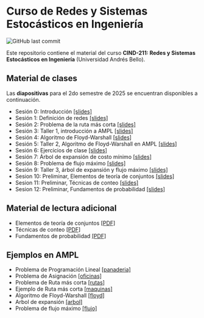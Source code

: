 # Curso de Redes y Sistemas Estocásticos en Ingeniería
![GitHub last commit](https://img.shields.io/github/last-commit/faosorios/CIND211)

Este repositorio contiene el material del curso **CIND-211: Redes y Sistemas Estocásticos en Ingeniería** (Universidad Andrés Bello).

## Material de clases

Las **diapositivas** para el 2do semestre de 2025 se encuentran disponibles a continuación.

- Sesión 0: Introducción [[slides]](https://github.com/faosorios/CIND211/blob/main/diapositivas/slides-00.pdf)
- Sesión 1: Definición de redes [[slides]](https://github.com/faosorios/CIND211/blob/main/diapositivas/slides-01.pdf)
- Sesión 2: Problema de la ruta más corta [[slides]](https://github.com/faosorios/CIND211/blob/main/diapositivas/slides-02.pdf)
- Sesión 3: Taller 1, introducción a AMPL [[slides]](https://github.com/faosorios/CIND211/blob/main/diapositivas/slides-03.pdf)
- Sesión 4: Algoritmo de Floyd-Warshall [[slides]](https://github.com/faosorios/CIND211/blob/main/diapositivas/slides-04.pdf)
- Sesión 5: Taller 2, Algoritmo de Floyd-Warshall en AMPL [[slides]](https://github.com/faosorios/CIND211/blob/main/diapositivas/slides-05.pdf)
- Sesión 6: Ejercicios de clase [[slides]](https://github.com/faosorios/CIND211/blob/main/diapositivas/slides-06.pdf)
- Sesión 7: Árbol de expansión de costo mínimo [[slides]](https://github.com/faosorios/CIND211/blob/main/diapositivas/slides-07.pdf)
- Sesión 8: Problema de flujo máximo [[slides]](https://github.com/faosorios/CIND211/blob/main/diapositivas/slides-08.pdf)
- Sesión 9: Taller 3, árbol de expansión y flujo máximo [[slides]](https://github.com/faosorios/CIND211/blob/main/diapositivas/slides-09.pdf)
- Sesion 10: Preliminar, Elementos de teoría de conjuntos [[slides]](https://github.com/faosorios/CIND211/blob/main/diapositivas/slides-10.pdf)
- Sesion 11: Preliminar, Técnicas de conteo [[slides]](https://github.com/faosorios/CIND211/blob/main/diapositivas/slides-11.pdf)
- Sesion 12: Preliminar, Fundamentos de probabilidad [[slides]](https://github.com/faosorios/CIND211/blob/main/diapositivas/slides-12.pdf)

## Material de lectura adicional
- Elementos de teoría de conjuntos [[PDF]](https://github.com/faosorios/CIND211/blob/main/material/teoria_de_conjuntos.pdf)
- Técnicas de conteo [[PDF]](https://github.com/faosorios/CIND211/blob/main/material/tecnicas_de_conteo.pdf)
- Fundamentos de probabilidad [[PDF]](https://github.com/faosorios/CIND211/blob/main/material/fundamentos_de_probabilidad.pdf)

## Ejemplos en AMPL

- Problema de Programación Lineal [[panaderia]](https://github.com/faosorios/CIND211/tree/main/AMPL/panaderia/)
- Problema de Asignación [[oficinas]](https://github.com/faosorios/CIND211/tree/main/AMPL/oficinas)
- Problema de Ruta más corta [[rutas]](https://github.com/faosorios/CIND211/tree/main/AMPL/rutas)
- Ejemplo de Ruta más corta [[maquinas]](https://github.com/faosorios/CIND211/tree/main/AMPL/maquinas)
- Algoritmo de Floyd-Warshall [[floyd]](https://github.com/faosorios/CIND211/tree/main/AMPL/floyd)
- Arbol de expansión [[arbol]](https://github.com/faosorios/CIND211/tree/main/AMPL/arbol)
- Problema de flujo máximo [[flujo]](https://github.com/faosorios/CIND211/tree/main/AMPL/flujo)
